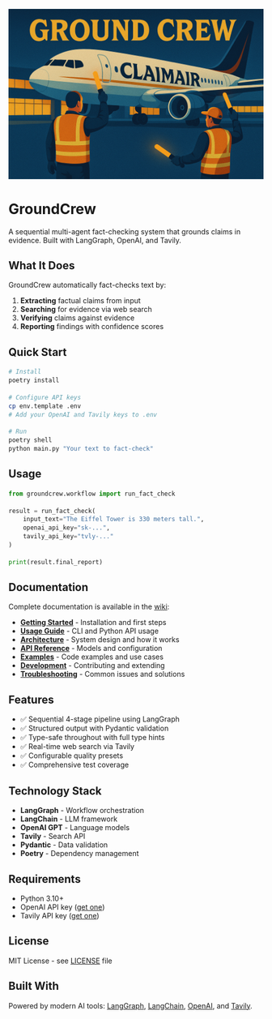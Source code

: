 ![GroundCrew](assets/cover.png)

# GroundCrew

A sequential multi-agent fact-checking system that grounds claims in evidence. Built with LangGraph, OpenAI, and Tavily.

## What It Does

GroundCrew automatically fact-checks text by:
1. **Extracting** factual claims from input
2. **Searching** for evidence via web search
3. **Verifying** claims against evidence
4. **Reporting** findings with confidence scores

## Quick Start

```bash
# Install
poetry install

# Configure API keys
cp env.template .env
# Add your OpenAI and Tavily keys to .env

# Run
poetry shell
python main.py "Your text to fact-check"
```

## Usage

```python
from groundcrew.workflow import run_fact_check

result = run_fact_check(
    input_text="The Eiffel Tower is 330 meters tall.",
    openai_api_key="sk-...",
    tavily_api_key="tvly-..."
)

print(result.final_report)
```

## Documentation

Complete documentation is available in the [wiki](wiki/):

- **[Getting Started](wiki/Getting-Started.md)** - Installation and first steps
- **[Usage Guide](wiki/Usage-Guide.md)** - CLI and Python API usage
- **[Architecture](wiki/Architecture.md)** - System design and how it works
- **[API Reference](wiki/API-Reference.md)** - Models and configuration
- **[Examples](wiki/Examples.md)** - Code examples and use cases
- **[Development](wiki/Development.md)** - Contributing and extending
- **[Troubleshooting](wiki/Troubleshooting.md)** - Common issues and solutions

## Features

- ✅ Sequential 4-stage pipeline using LangGraph
- ✅ Structured output with Pydantic validation
- ✅ Type-safe throughout with full type hints
- ✅ Real-time web search via Tavily
- ✅ Configurable quality presets
- ✅ Comprehensive test coverage

## Technology Stack

- **LangGraph** - Workflow orchestration
- **LangChain** - LLM framework  
- **OpenAI GPT** - Language models
- **Tavily** - Search API
- **Pydantic** - Data validation
- **Poetry** - Dependency management

## Requirements

- Python 3.10+
- OpenAI API key ([get one](https://platform.openai.com/api-keys))
- Tavily API key ([get one](https://tavily.com))

## License

MIT License - see [LICENSE](LICENSE) file

## Built With

Powered by modern AI tools: [LangGraph](https://github.com/langchain-ai/langgraph), [LangChain](https://github.com/langchain-ai/langchain), [OpenAI](https://openai.com), and [Tavily](https://tavily.com).
